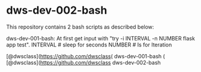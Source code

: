 # dws-dev-002-bash
This repository contains 2 bash scripts as described below:

dws-dev-001-bash:
At first get input with "try -i INTERVAL -n NUMBER flask app test".
INTERVAL # sleep for seconds
NUMBER # Is for Iteration

‫)‪[@dwsclass](https://github.com/dwsclass‬‬ ‫‪dws-dev-001-bash‬‬
‫)‪[@dwsclass](https://github.com/dwsclass‬‬ ‫‪dws-dev-002-bash
